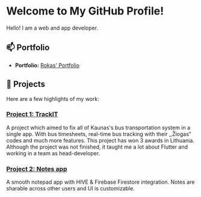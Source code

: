 # Welcome to My GitHub Profile!

Hello! I am a web and app developer.

## 📫 Portfolio

- **Portfolio:** [Rokas' Portfolio](https://portfolio-rokas.vercel.app/)

## 🚀 Projects

Here are a few highlights of my work:

### [Project 1: TrackIT]([https://www.instagram.com/trackit.kaunas/])
A project which aimed to fix all of Kaunas's bus transportation system in a single app. With bus timesheets, real-time bus tracking with their ,,Žiogas" codes and much more features. This project has won 3 awards in Lithuania. Although the project was not finished, it taught me a lot about Flutter and working in a team as head-developer.

### [Project 2: Notes app]([https://github.com/rokasdev1/notes_app])
A smooth notepad app with HIVE & Firebase Firestore integration. Notes are sharable across other users and UI is customizable.
